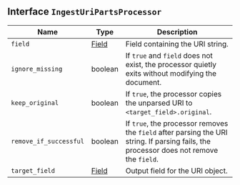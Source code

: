 ## Interface `IngestUriPartsProcessor`

| Name | Type | Description |
| - | - | - |
| `field` | [Field](./Field.md) | Field containing the URI string. |
| `ignore_missing` | boolean | If `true` and `field` does not exist, the processor quietly exits without modifying the document. |
| `keep_original` | boolean | If `true`, the processor copies the unparsed URI to `<target_field>.original`. |
| `remove_if_successful` | boolean | If `true`, the processor removes the `field` after parsing the URI string. If parsing fails, the processor does not remove the `field`. |
| `target_field` | [Field](./Field.md) | Output field for the URI object. |
